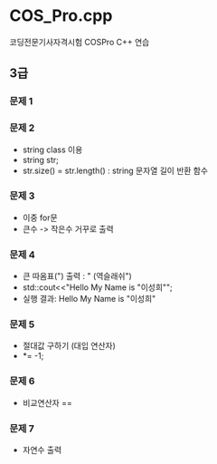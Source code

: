 # COS_Pro.cpp
코딩전문기사자격시험 COSPro C++ 연습

## 3급

### 문제 1

### 문제 2
- string class 이용
- string str;
- str.size() = str.length() : string 문자열 길이 반환 함수

### 문제 3
- 이중 for문
- 큰수 -> 작은수 거꾸로 출력

### 문제 4
- 큰 따옴표(") 출력 : \" (역슬래쉬")
- std::cout<<"Hello My Name is \"이성희\"";
- 실행 결과: Hello My Name is "이성희"

### 문제 5
- 절대값 구하기 (대입 연산자)
- *= -1;

### 문제 6
- 비교연산자 ==

### 문제 7
- 자연수 출력
